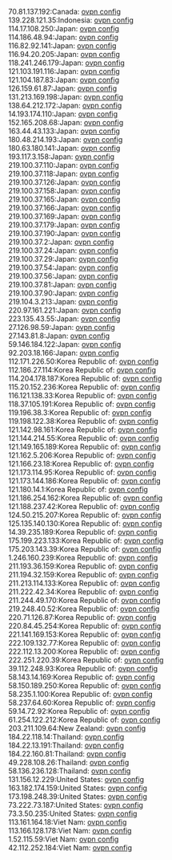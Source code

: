 70.81.137.192:Canada: [ovpn config](vpn/70_81_137_192.ovpn)  
139.228.121.35:Indonesia: [ovpn config](vpn/139_228_121_35.ovpn)  
114.17.108.250:Japan: [ovpn config](vpn/114_17_108_250.ovpn)  
114.186.48.94:Japan: [ovpn config](vpn/114_186_48_94.ovpn)  
116.82.92.141:Japan: [ovpn config](vpn/116_82_92_141.ovpn)  
116.94.20.205:Japan: [ovpn config](vpn/116_94_20_205.ovpn)  
118.241.246.179:Japan: [ovpn config](vpn/118_241_246_179.ovpn)  
121.103.191.116:Japan: [ovpn config](vpn/121_103_191_116.ovpn)  
121.104.187.83:Japan: [ovpn config](vpn/121_104_187_83.ovpn)  
126.159.61.87:Japan: [ovpn config](vpn/126_159_61_87.ovpn)  
131.213.169.198:Japan: [ovpn config](vpn/131_213_169_198.ovpn)  
138.64.212.172:Japan: [ovpn config](vpn/138_64_212_172.ovpn)  
14.193.174.110:Japan: [ovpn config](vpn/14_193_174_110.ovpn)  
152.165.208.68:Japan: [ovpn config](vpn/152_165_208_68.ovpn)  
163.44.43.133:Japan: [ovpn config](vpn/163_44_43_133.ovpn)  
180.48.214.193:Japan: [ovpn config](vpn/180_48_214_193.ovpn)  
180.63.180.141:Japan: [ovpn config](vpn/180_63_180_141.ovpn)  
193.117.3.158:Japan: [ovpn config](vpn/193_117_3_158.ovpn)  
219.100.37.110:Japan: [ovpn config](vpn/219_100_37_110.ovpn)  
219.100.37.118:Japan: [ovpn config](vpn/219_100_37_118.ovpn)  
219.100.37.126:Japan: [ovpn config](vpn/219_100_37_126.ovpn)  
219.100.37.158:Japan: [ovpn config](vpn/219_100_37_158.ovpn)  
219.100.37.165:Japan: [ovpn config](vpn/219_100_37_165.ovpn)  
219.100.37.166:Japan: [ovpn config](vpn/219_100_37_166.ovpn)  
219.100.37.169:Japan: [ovpn config](vpn/219_100_37_169.ovpn)  
219.100.37.179:Japan: [ovpn config](vpn/219_100_37_179.ovpn)  
219.100.37.190:Japan: [ovpn config](vpn/219_100_37_190.ovpn)  
219.100.37.2:Japan: [ovpn config](vpn/219_100_37_2.ovpn)  
219.100.37.24:Japan: [ovpn config](vpn/219_100_37_24.ovpn)  
219.100.37.29:Japan: [ovpn config](vpn/219_100_37_29.ovpn)  
219.100.37.54:Japan: [ovpn config](vpn/219_100_37_54.ovpn)  
219.100.37.56:Japan: [ovpn config](vpn/219_100_37_56.ovpn)  
219.100.37.81:Japan: [ovpn config](vpn/219_100_37_81.ovpn)  
219.100.37.90:Japan: [ovpn config](vpn/219_100_37_90.ovpn)  
219.104.3.213:Japan: [ovpn config](vpn/219_104_3_213.ovpn)  
220.97.161.221:Japan: [ovpn config](vpn/220_97_161_221.ovpn)  
223.135.43.55:Japan: [ovpn config](vpn/223_135_43_55.ovpn)  
27.126.98.59:Japan: [ovpn config](vpn/27_126_98_59.ovpn)  
27.143.81.8:Japan: [ovpn config](vpn/27_143_81_8.ovpn)  
59.146.184.122:Japan: [ovpn config](vpn/59_146_184_122.ovpn)  
92.203.18.166:Japan: [ovpn config](vpn/92_203_18_166.ovpn)  
112.171.226.50:Korea Republic of: [ovpn config](vpn/112_171_226_50.ovpn)  
112.186.27.114:Korea Republic of: [ovpn config](vpn/112_186_27_114.ovpn)  
114.204.178.187:Korea Republic of: [ovpn config](vpn/114_204_178_187.ovpn)  
115.20.152.236:Korea Republic of: [ovpn config](vpn/115_20_152_236.ovpn)  
116.121.138.33:Korea Republic of: [ovpn config](vpn/116_121_138_33.ovpn)  
118.37.105.191:Korea Republic of: [ovpn config](vpn/118_37_105_191.ovpn)  
119.196.38.3:Korea Republic of: [ovpn config](vpn/119_196_38_3.ovpn)  
119.198.122.38:Korea Republic of: [ovpn config](vpn/119_198_122_38.ovpn)  
121.142.98.161:Korea Republic of: [ovpn config](vpn/121_142_98_161.ovpn)  
121.144.214.55:Korea Republic of: [ovpn config](vpn/121_144_214_55.ovpn)  
121.149.165.189:Korea Republic of: [ovpn config](vpn/121_149_165_189.ovpn)  
121.162.5.206:Korea Republic of: [ovpn config](vpn/121_162_5_206.ovpn)  
121.166.23.18:Korea Republic of: [ovpn config](vpn/121_166_23_18.ovpn)  
121.173.114.95:Korea Republic of: [ovpn config](vpn/121_173_114_95.ovpn)  
121.173.144.186:Korea Republic of: [ovpn config](vpn/121_173_144_186.ovpn)  
121.180.14.1:Korea Republic of: [ovpn config](vpn/121_180_14_1.ovpn)  
121.186.254.162:Korea Republic of: [ovpn config](vpn/121_186_254_162.ovpn)  
121.188.237.42:Korea Republic of: [ovpn config](vpn/121_188_237_42.ovpn)  
124.50.215.207:Korea Republic of: [ovpn config](vpn/124_50_215_207.ovpn)  
125.135.140.130:Korea Republic of: [ovpn config](vpn/125_135_140_130.ovpn)  
14.39.235.189:Korea Republic of: [ovpn config](vpn/14_39_235_189.ovpn)  
175.199.223.133:Korea Republic of: [ovpn config](vpn/175_199_223_133.ovpn)  
175.203.143.39:Korea Republic of: [ovpn config](vpn/175_203_143_39.ovpn)  
1.246.160.239:Korea Republic of: [ovpn config](vpn/1_246_160_239.ovpn)  
211.193.36.159:Korea Republic of: [ovpn config](vpn/211_193_36_159.ovpn)  
211.194.32.159:Korea Republic of: [ovpn config](vpn/211_194_32_159.ovpn)  
211.213.114.133:Korea Republic of: [ovpn config](vpn/211_213_114_133.ovpn)  
211.222.42.34:Korea Republic of: [ovpn config](vpn/211_222_42_34.ovpn)  
211.244.49.170:Korea Republic of: [ovpn config](vpn/211_244_49_170.ovpn)  
219.248.40.52:Korea Republic of: [ovpn config](vpn/219_248_40_52.ovpn)  
220.71.126.87:Korea Republic of: [ovpn config](vpn/220_71_126_87.ovpn)  
220.84.45.254:Korea Republic of: [ovpn config](vpn/220_84_45_254.ovpn)  
221.141.169.153:Korea Republic of: [ovpn config](vpn/221_141_169_153.ovpn)  
222.109.132.77:Korea Republic of: [ovpn config](vpn/222_109_132_77.ovpn)  
222.112.13.200:Korea Republic of: [ovpn config](vpn/222_112_13_200.ovpn)  
222.251.220.39:Korea Republic of: [ovpn config](vpn/222_251_220_39.ovpn)  
39.112.248.93:Korea Republic of: [ovpn config](vpn/39_112_248_93.ovpn)  
58.143.14.169:Korea Republic of: [ovpn config](vpn/58_143_14_169.ovpn)  
58.150.189.250:Korea Republic of: [ovpn config](vpn/58_150_189_250.ovpn)  
58.235.1.100:Korea Republic of: [ovpn config](vpn/58_235_1_100.ovpn)  
58.237.64.60:Korea Republic of: [ovpn config](vpn/58_237_64_60.ovpn)  
59.14.72.92:Korea Republic of: [ovpn config](vpn/59_14_72_92.ovpn)  
61.254.122.212:Korea Republic of: [ovpn config](vpn/61_254_122_212.ovpn)  
203.211.109.64:New Zealand: [ovpn config](vpn/203_211_109_64.ovpn)  
184.22.118.14:Thailand: [ovpn config](vpn/184_22_118_14.ovpn)  
184.22.13.191:Thailand: [ovpn config](vpn/184_22_13_191.ovpn)  
184.22.160.81:Thailand: [ovpn config](vpn/184_22_160_81.ovpn)  
49.228.108.26:Thailand: [ovpn config](vpn/49_228_108_26.ovpn)  
58.136.236.128:Thailand: [ovpn config](vpn/58_136_236_128.ovpn)  
131.156.12.229:United States: [ovpn config](vpn/131_156_12_229.ovpn)  
163.182.174.159:United States: [ovpn config](vpn/163_182_174_159.ovpn)  
173.198.248.39:United States: [ovpn config](vpn/173_198_248_39.ovpn)  
73.222.73.187:United States: [ovpn config](vpn/73_222_73_187.ovpn)  
73.3.50.235:United States: [ovpn config](vpn/73_3_50_235.ovpn)  
113.161.164.18:Viet Nam: [ovpn config](vpn/113_161_164_18.ovpn)  
113.166.128.178:Viet Nam: [ovpn config](vpn/113_166_128_178.ovpn)  
1.52.115.59:Viet Nam: [ovpn config](vpn/1_52_115_59.ovpn)  
42.112.252.184:Viet Nam: [ovpn config](vpn/42_112_252_184.ovpn)  
